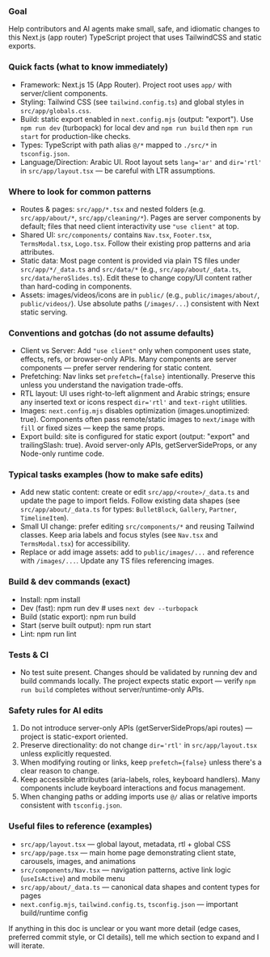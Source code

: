 ### Goal
Help contributors and AI agents make small, safe, and idiomatic changes to this Next.js (app router) TypeScript project that uses TailwindCSS and static exports.

### Quick facts (what to know immediately)
- Framework: Next.js 15 (App Router). Project root uses `app/` with server/client components.
- Styling: Tailwind CSS (see `tailwind.config.ts`) and global styles in `src/app/globals.css`.
- Build: static export enabled in `next.config.mjs` (output: "export"). Use `npm run dev` (turbopack) for local dev and `npm run build` then `npm run start` for production-like checks.
- Types: TypeScript with path alias `@/*` mapped to `./src/*` in `tsconfig.json`.
- Language/Direction: Arabic UI. Root layout sets `lang='ar'` and `dir='rtl'` in `src/app/layout.tsx` — be careful with LTR assumptions.

### Where to look for common patterns
- Routes & pages: `src/app/*.tsx` and nested folders (e.g. `src/app/about/*`, `src/app/cleaning/*`). Pages are server components by default; files that need client interactivity use `"use client"` at top.
- Shared UI: `src/components/` contains `Nav.tsx`, `Footer.tsx`, `TermsModal.tsx`, `Logo.tsx`. Follow their existing prop patterns and aria attributes.
- Static data: Most page content is provided via plain TS files under `src/app/*/_data.ts` and `src/data/*` (e.g., `src/app/about/_data.ts`, `src/data/heroSlides.ts`). Edit these to change copy/UI content rather than hard-coding in components.
- Assets: images/videos/icons are in `public/` (e.g., `public/images/about/`, `public/videos/`). Use absolute paths (`/images/...`) consistent with Next static serving.

### Conventions and gotchas (do not assume defaults)
- Client vs Server: Add `"use client"` only when component uses state, effects, refs, or browser-only APIs. Many components are server components — prefer server rendering for static content.
- Prefetching: Nav links set `prefetch={false}` intentionally. Preserve this unless you understand the navigation trade-offs.
- RTL layout: UI uses right-to-left alignment and Arabic strings; ensure any inserted text or icons respect `dir='rtl'` and `text-right` utilities.
- Images: `next.config.mjs` disables optimization (images.unoptimized: true). Components often pass remote/static images to `next/image` with `fill` or fixed sizes — keep the same props.
- Export build: site is configured for static export (output: "export" and trailingSlash: true). Avoid server-only APIs, getServerSideProps, or any Node-only runtime code.

### Typical tasks examples (how to make safe edits)
- Add new static content: create or edit `src/app/<route>/_data.ts` and update the page to import fields. Follow existing data shapes (see `src/app/about/_data.ts` for types: `BulletBlock`, `Gallery`, `Partner`, `TimelineItem`).
- Small UI change: prefer editing `src/components/*` and reusing Tailwind classes. Keep aria labels and focus styles (see `Nav.tsx` and `TermsModal.tsx`) for accessibility.
- Replace or add image assets: add to `public/images/...` and reference with `/images/...`. Update any TS files referencing images.

### Build & dev commands (exact)
- Install: npm install
- Dev (fast): npm run dev  # uses `next dev --turbopack`
- Build (static export): npm run build
- Start (serve built output): npm run start
- Lint: npm run lint

### Tests & CI
- No test suite present. Changes should be validated by running dev and build commands locally. The project expects static export — verify `npm run build` completes without server/runtime-only APIs.

### Safety rules for AI edits
1. Do not introduce server-only APIs (getServerSideProps/api routes) — project is static-export oriented.
2. Preserve directionality: do not change `dir='rtl'` in `src/app/layout.tsx` unless explicitly requested.
3. When modifying routing or links, keep `prefetch={false}` unless there's a clear reason to change.
4. Keep accessible attributes (aria-labels, roles, keyboard handlers). Many components include keyboard interactions and focus management.
5. When changing paths or adding imports use `@/` alias or relative imports consistent with `tsconfig.json`.

### Useful files to reference (examples)
- `src/app/layout.tsx` — global layout, metadata, rtl + global CSS
- `src/app/page.tsx` — main home page demonstrating client state, carousels, images, and animations
- `src/components/Nav.tsx` — navigation patterns, active link logic (`useIsActive`) and mobile menu
- `src/app/about/_data.ts` — canonical data shapes and content types for pages
- `next.config.mjs`, `tailwind.config.ts`, `tsconfig.json` — important build/runtime config

If anything in this doc is unclear or you want more detail (edge cases, preferred commit style, or CI details), tell me which section to expand and I will iterate.
